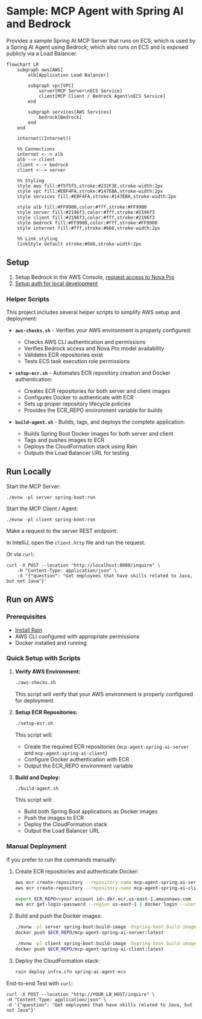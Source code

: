 # Sample: MCP Agent with Spring AI and Bedrock

Provides a sample Spring AI MCP Server that runs on ECS; which is used by a Spring AI Agent using Bedrock; which also runs on ECS and is exposed publicly via a Load Balancer.

```mermaid
flowchart LR
    subgraph aws[AWS]
        alb[Application Load Balancer]
        
        subgraph vpc[VPC]
            server[MCP Server\nECS Service]
            client[MCP Client / Bedrock Agent\nECS Service]
        end
        
        subgraph services[AWS Services]
            bedrock[Bedrock]
        end
    end
    
    internet((Internet))
    
    %% Connections
    internet <--> alb
    alb --> client
    client <--> bedrock
    client <--> server

    %% Styling
    style aws fill:#f5f5f5,stroke:#232F3E,stroke-width:2px
    style vpc fill:#E8F4FA,stroke:#147EBA,stroke-width:2px
    style services fill:#E8F4FA,stroke:#147EBA,stroke-width:2px

    style alb fill:#FF9900,color:#fff,stroke:#FF9900
    style server fill:#2196f3,color:#fff,stroke:#2196f3
    style client fill:#2196f3,color:#fff,stroke:#2196f3
    style bedrock fill:#FF9900,color:#fff,stroke:#FF9900
    style internet fill:#fff,stroke:#666,stroke-width:2px

    %% Link styling
    linkStyle default stroke:#666,stroke-width:2px
```

## Setup

1. Setup Bedrock in the AWS Console, [request access to Nova Pro](https://us-east-1.console.aws.amazon.com/bedrock/home?region=us-east-1#/modelaccess)
1. [Setup auth for local development](https://docs.aws.amazon.com/cli/v1/userguide/cli-chap-authentication.html)

### Helper Scripts

This project includes several helper scripts to simplify AWS setup and deployment:

- **`aws-checks.sh`** - Verifies your AWS environment is properly configured:
  - Checks AWS CLI authentication and permissions
  - Verifies Bedrock access and Nova Pro model availability
  - Validates ECR repositories exist
  - Tests ECS task execution role permissions

- **`setup-ecr.sh`** - Automates ECR repository creation and Docker authentication:
  - Creates ECR repositories for both server and client images
  - Configures Docker to authenticate with ECR
  - Sets up proper repository lifecycle policies
  - Provides the ECR_REPO environment variable for builds

- **`build-agent.sh`** - Builds, tags, and deploys the complete application:
  - Builds Spring Boot Docker images for both server and client
  - Tags and pushes images to ECR
  - Deploys the CloudFormation stack using Rain
  - Outputs the Load Balancer URL for testing

## Run Locally

Start the MCP Server:
```
./mvnw -pl server spring-boot:run
```

Start the MCP Client / Agent:
```
./mvnw -pl client spring-boot:run
```

Make a request to the server REST endpoint:

In IntelliJ, open the `client.http` file and run the request.

Or via `curl`:
```
curl -X POST --location "http://localhost:8080/inquire" \
    -H "Content-Type: application/json" \
    -d '{"question": "Get employees that have skills related to Java, but not Java"}'
```

## Run on AWS

### Prerequisites

- [Install Rain](https://github.com/aws-cloudformation/rain)
- AWS CLI configured with appropriate permissions
- Docker installed and running

### Quick Setup with Scripts

1. **Verify AWS Environment:**
   ```bash
   ./aws-checks.sh
   ```
   This script will verify that your AWS environment is properly configured for deployment.

2. **Setup ECR Repositories:**
   ```bash
   ./setup-ecr.sh
   ```
   This script will:
   - Create the required ECR repositories (`mcp-agent-spring-ai-server` and `mcp-agent-spring-ai-client`)
   - Configure Docker authentication with ECR
   - Output the ECR_REPO environment variable

3. **Build and Deploy:**
   ```bash
   ./build-agent.sh
   ```
   This script will:
   - Build both Spring Boot applications as Docker images
   - Push the images to ECR
   - Deploy the CloudFormation stack
   - Output the Load Balancer URL

### Manual Deployment

If you prefer to run the commands manually:

1. Create ECR repositories and authenticate Docker:
   ```bash
   aws ecr create-repository --repository-name mcp-agent-spring-ai-server --region us-east-1
   aws ecr create-repository --repository-name mcp-agent-spring-ai-client --region us-east-1
   
   export ECR_REPO=<your account id>.dkr.ecr.us-east-1.amazonaws.com
   aws ecr get-login-password --region us-east-1 | docker login --username AWS --password-stdin $ECR_REPO
   ```

2. Build and push the Docker images:
   ```bash
   ./mvnw -pl server spring-boot:build-image -Dspring-boot.build-image.imageName=$ECR_REPO/mcp-agent-spring-ai-server
   docker push $ECR_REPO/mcp-agent-spring-ai-server:latest

   ./mvnw -pl client spring-boot:build-image -Dspring-boot.build-image.imageName=$ECR_REPO/mcp-agent-spring-ai-client
   docker push $ECR_REPO/mcp-agent-spring-ai-client:latest
   ```

3. Deploy the CloudFormation stack:
   ```bash
   rain deploy infra.cfn spring-ai-agent-ecs
   ```

End-to-end Test with `curl`:
```
curl -X POST --location "http://YOUR_LB_HOST/inquire" \
-H "Content-Type: application/json" \
-d '{"question": "Get employees that have skills related to Java, but not Java"}'
```
